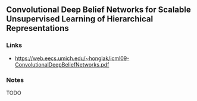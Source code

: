 ## Convolutional Deep Belief Networks for Scalable Unsupervised Learning of Hierarchical Representations

### Links

* https://web.eecs.umich.edu/~honglak/icml09-ConvolutionalDeepBeliefNetworks.pdf

### Notes

TODO
